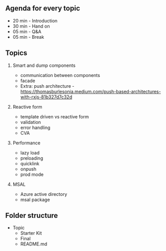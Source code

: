 ## Agenda for every topic

- 20 min - Introduction
- 30 min - Hand on
- 05 min - Q&A
- 05 min - Break

## Topics

1. Smart and dump components
    - communication between components
    - facade
    - Extra: push architecture - https://thomasburlesonia.medium.com/push-based-architectures-with-rxjs-81b327d7c32d

1. Reactive form
    - template driven vs reactive form
    - validation
    - error handling
    - CVA

1. Performance
    - lazy load
    - preloading
    - quicklink
    - onpush
    - prod mode

1. MSAL
    - Azure active directory
    - msal package


## Folder structure
- Topic
    - Starter Kit
    - Final 
    - README.md

